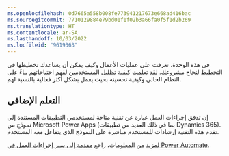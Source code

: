 ```yaml
---
ms.openlocfilehash: 0d7665a558b008fe773941217673e668ad416bac
ms.sourcegitcommit: 7710129884e79bd01f1f02b3a66fa0f5f1d2b269
ms.translationtype: HT
ms.contentlocale: ar-SA
ms.lasthandoff: 10/03/2022
ms.locfileid: "9619363"
---
```

في هذه الوحدة، تعرفت على عمليات الأعمال وكيف يمكن أن يساعدك تخطيطها في التخطيط لنجاح مشروعك. لقد تعلمت كيفية تظليل المستخدمين لفهم احتياجاتهم بناءً على النظام الحالي وكيفية تحسينه بحيث يعمل بشكل أكثر فعالية بالنسبة لهم.

## <a name="further-learning"></a>التعلم الإضافي

إن تدفق إجراءات العمل عبارة عن تقنية متاحة لمستخدمي التطبيقات المستندة إلى نموذج من Microsoft Power Apps (بما في ذلك العديد من تطبيقات Dynamics 365). تقدم هذه التقنية إرشادات للمستخدم مباشرة على النموذج الذي يتفاعل معه المستخدم.

لمزيد من المعلومات، راجع [مقدمة إلى سير إجراءات العمل في Power Automate](/learn/modules/intro-business-process-flows/?azure-portal=true).